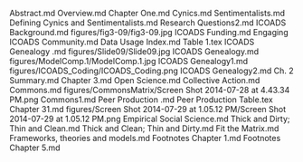 Abstract.md
Overview.md
Chapter One.md
Cynics.md
Sentimentalists.md
Defining Cynics and Sentimentalists.md
Research Questions2.md
ICOADS Background.md
figures/fig3-09/fig3-09.jpg
ICOADS Funding.md
Engaging ICOADS Community.md
Data Usage Index.md
Table 1.tex
ICOADS Genealogy .md
figures/Slide09/Slide09.jpg
ICOADS Genealogy.md
figures/ModelComp.1/ModelComp.1.jpg
ICOADS Genealogy1.md
figures/ICOADS_Coding/ICOADS_Coding.png
ICOADS Genealogy2.md
Ch. 2 Summary.md
Chapter 3.md
Open Science.md
Collective Action.md
Commons.md
figures/CommonsMatrix/Screen Shot 2014-07-28 at 4.43.34 PM.png
Commons1.md
Peer Production .md
Peer Production Table.tex
Chapter 31.md
figures/Screen Shot 2014-07-29 at 1.05.12 PM/Screen Shot 2014-07-29 at 1.05.12 PM.png
Empirical Social Science.md
Thick and Dirty; Thin and Clean.md
Thick and Clean; Thin and Dirty.md
Fit the Matrix.md
Frameworks, theories and models.md
Footnotes Chapter 1.md
Footnotes Chapter 5.md